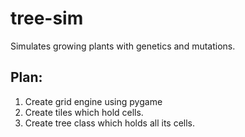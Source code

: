 # tree-sim
 Simulates growing plants with genetics and mutations.

## Plan:
1. Create grid engine using pygame
2. Create tiles which hold cells.
3. Create tree class which holds all its cells. 